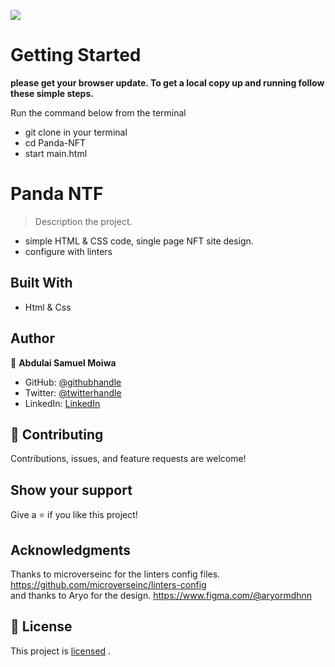 ![](https://img.shields.io/badge/Microverse-blueviolet)

# Getting Started

**please get your browser update. To get a local copy up and running follow these simple steps.**

Run the command below from the terminal

- git clone in your terminal
- cd Panda-NFT
- start main.html

# Panda NTF

> Description the project.
- simple HTML & CSS code, single page NFT site design.
- configure with linters 


## Built With

- Html & Css

## Author

👤 **Abdulai Samuel Moiwa**

- GitHub: [@githubhandle](https://github.com/samuelmoiwa)
- Twitter: [@twitterhandle](https://twitter.com/samuelmoiwa)
- LinkedIn: [LinkedIn](https://www.linkedin.com/in/ing-abdulai-samuel-moiwa-726340142/)


## 🤝 Contributing

Contributions, issues, and feature requests are welcome!

## Show your support

Give a ⭐️ if you like this project!

## Acknowledgments

Thanks to microverseinc for the linters config files.
https://github.com/microverseinc/linters-config </br>
and thanks to Aryo for the design.
https://www.figma.com/@aryormdhnn

## 📝 License

This project is 
[licensed](https://github.com/samuelmoiwa/Hello-Microverse-Project/blob/hello-microverse/license.txt) .
